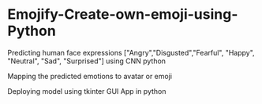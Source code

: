 # Emojify-Create-own-emoji-using-Python

Predicting human face expressions ["Angry","Disgusted","Fearful", "Happy", "Neutral", "Sad", "Surprised"] using CNN python 

Mapping the predicted emotions to avatar or emoji

Deploying model using tkinter GUI App in python


